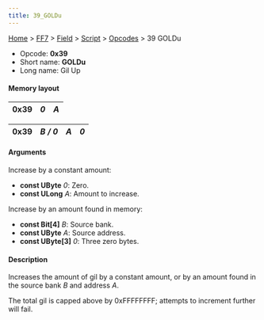 ```yaml
---
title: 39_GOLDu
---
```


[Home](../../../../Main_Page.md) > [FF7](../../../../FF7.md) > [Field](../../../Field.md) > [Script](../../Script.md) > [Opcodes](../Opcodes.md) > 39 GOLDu

-   Opcode: **0x39**
-   Short name: **GOLDu**
-   Long name: Gil Up

#### Memory layout

| 0x39 | *0* | *A* |
|------|-----|-----|

| 0x39 | *B / 0* | *A* | *0* |
|------|---------|-----|-----|

#### Arguments

Increase by a constant amount:

-   **const UByte** *0*: Zero.
-   **const ULong** *A*: Amount to increase.

Increase by an amount found in memory:

-   **const Bit\[4\]** *B*: Source bank.
-   **const UByte** *A*: Source address.
-   **const UByte\[3\]** *0*: Three zero bytes.

#### Description

Increases the amount of gil by a constant amount, or by an amount found in the source bank *B* and address *A*.

The total gil is capped above by 0xFFFFFFFF; attempts to increment further will fail.
